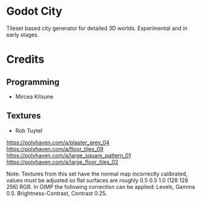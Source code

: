 # Godot City
Tileset based city generator for detailed 3D worlds. Experimental and in early stages.

# Credits

## Programming

- Mircea Kitsune

## Textures

- Rob Tuytel

https://polyhaven.com/a/plaster_grey_04
https://polyhaven.com/a/floor_tiles_09
https://polyhaven.com/a/large_square_pattern_01
https://polyhaven.com/a/large_floor_tiles_02

Note: Textures from this set have the normal map incorrectly calibrated, values must be adjusted so flat surfaces are roughly 0.5 0.5 1.0 (128 128 256) RGB. In GIMP the following correction can be applied: Levels, Gamma 0.5. Brightness-Contrast, Contrast 0.25.
